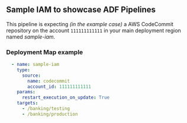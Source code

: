 ## Sample IAM to showcase ADF Pipelines

This pipeline is expecting *(in the example case)* a AWS CodeCommit repository on the account `111111111111` in your main deployment region named *sample-iam*.

### Deployment Map example

```yaml
  - name: sample-iam
    type:
      source:
        name: codecommit
        account_id: 111111111111
    params:
      restart_execution_on_update: True
    targets:
      - /banking/testing
      - /banking/production
```
